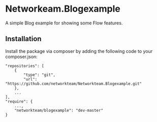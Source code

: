 Networkeam.Blogexample
======================

A simple Blog example for showing some Flow features.

Installation
------------

Install the package via composer by adding the following code to your composer.json:

	"repositories": [
		{
			"type": "git",
			"url": "https://github.com/networkteam/Networkteam.Blogexample.git"
		},
		...
	],
	"require": {
		...,
		"networkteam/blogexample": "dev-master"
	}
